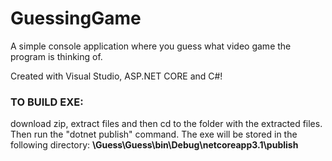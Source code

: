 # GuessingGame
 A simple console application where you guess what video game the program is thinking of.

Created with Visual Studio, ASP.NET CORE and C#!

### TO BUILD EXE:

download zip, extract files and then cd to the folder with the extracted files. Then run the "dotnet publish" command. The exe will be stored in the following directory:
**\Guess\Guess\bin\Debug\netcoreapp3.1\publish**

